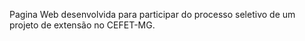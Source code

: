 Pagina Web desenvolvida para participar do processo seletivo de um projeto de extensão no CEFET-MG.
